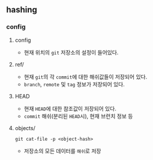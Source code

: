 ## hashing

### config

1. config

   - 현재 위치의 `git` 저장소의 설정이 들어있다.

2. ref/

   - 현재 `git`의 각 `commit`에 대한 해쉬값들이 저장되어 있다.
   - `branch`, `remote` 및 `tag` 정보가 저장되어 있다.

3. HEAD

   - 현재 `HEAD`에 대한 참조값이 저장되어 있다.
   - `commit` 해쉬(분리된 `HEAD`시), 현재 브런치 정보 등

4. objects/

   ```shell
   git cat-file -p <object-hash>
   ```

   - 저장소의 모든 데이터를 `해쉬`로 저장
